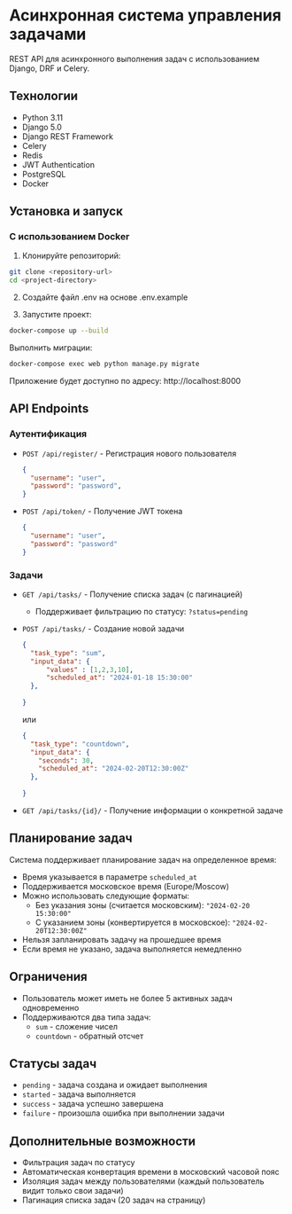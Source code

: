 # Асинхронная система управления задачами

REST API для асинхронного выполнения задач с использованием Django, DRF и Celery.

## Технологии

- Python 3.11
- Django 5.0
- Django REST Framework
- Celery
- Redis
- JWT Authentication
- PostgreSQL
- Docker

## Установка и запуск

### С использованием Docker

1. Клонируйте репозиторий:
```bash
git clone <repository-url>
cd <project-directory>
```

2. Создайте файл .env на основе .env.example

3. Запустите проект:
```bash
docker-compose up --build
```
Выполнить миграции:
```bash
docker-compose exec web python manage.py migrate
```
Приложение будет доступно по адресу: http://localhost:8000

## API Endpoints

### Аутентификация

- `POST /api/register/` - Регистрация нового пользователя
  ```json
  {
    "username": "user",
    "password": "password",
  }
  ```

- `POST /api/token/` - Получение JWT токена
  ```json
  {
    "username": "user",
    "password": "password"
  }
  ```

### Задачи

- `GET /api/tasks/` - Получение списка задач (с пагинацией)
  - Поддерживает фильтрацию по статусу: `?status=pending`

- `POST /api/tasks/` - Создание новой задачи
  ```json
  {
    "task_type": "sum",
    "input_data": {
        "values" : [1,2,3,10],
        "scheduled_at": "2024-01-18 15:30:00"  
    },
    
  }
  ```
  или
  ```json
  {
    "task_type": "countdown",
    "input_data": {
      "seconds": 30,
      "scheduled_at": "2024-02-20T12:30:00Z"  
    },
    
  }
  ```

- `GET /api/tasks/{id}/` - Получение информации о конкретной задаче

## Планирование задач

Система поддерживает планирование задач на определенное время:

- Время указывается в параметре `scheduled_at`
- Поддерживается московское время (Europe/Moscow)
- Можно использовать следующие форматы:
  - Без указания зоны (считается московским): `"2024-02-20 15:30:00"`
  - С указанием зоны (конвертируется в московское): `"2024-02-20T12:30:00Z"`
- Нельзя запланировать задачу на прошедшее время
- Если время не указано, задача выполняется немедленно

## Ограничения

- Пользователь может иметь не более 5 активных задач одновременно
- Поддерживаются два типа задач:
  - `sum` - сложение чисел
  - `countdown` - обратный отсчет

## Статусы задач

- `pending` - задача создана и ожидает выполнения
- `started` - задача выполняется
- `success` - задача успешно завершена
- `failure` - произошла ошибка при выполнении задачи

## Дополнительные возможности

- Фильтрация задач по статусу
- Автоматическая конвертация времени в московский часовой пояс
- Изоляция задач между пользователями (каждый пользователь видит только свои задачи)
- Пагинация списка задач (20 задач на страницу)
